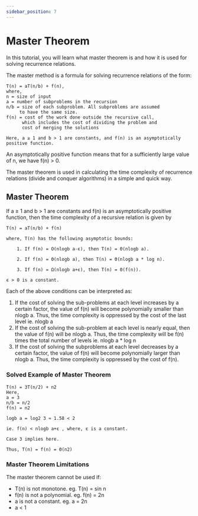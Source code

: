 ```yaml
---
sidebar_position: 7
---
```

# Master Theorem
In this tutorial, you will learn what master theorem is and how it is used for solving recurrence relations.

The master method is a formula for solving recurrence relations of the form:
```
T(n) = aT(n/b) + f(n),
where,
n = size of input
a = number of subproblems in the recursion
n/b = size of each subproblem. All subproblems are assumed 
     to have the same size.
f(n) = cost of the work done outside the recursive call, 
      which includes the cost of dividing the problem and
      cost of merging the solutions

Here, a ≥ 1 and b > 1 are constants, and f(n) is an asymptotically positive function.
```
An asymptotically positive function means that for a sufficiently large value of n, we have f(n) > 0.

The master theorem is used in calculating the time complexity of recurrence relations (divide and conquer algorithms) in a simple and quick way.

## Master Theorem
If a ≥ 1 and b > 1 are constants and f(n) is an asymptotically positive function, then the time complexity of a recursive relation is given by
```
T(n) = aT(n/b) + f(n)

where, T(n) has the following asymptotic bounds:

    1. If f(n) = O(nlogb a-ϵ), then T(n) = Θ(nlogb a).

    2. If f(n) = Θ(nlogb a), then T(n) = Θ(nlogb a * log n).

    3. If f(n) = Ω(nlogb a+ϵ), then T(n) = Θ(f(n)).

ϵ > 0 is a constant.
```

Each of the above conditions can be interpreted as:
1. If the cost of solving the sub-problems at each level increases by a certain factor, the value of f(n) will become polynomially smaller than nlogb a. Thus, the time complexity is oppressed by the cost of the last level ie. nlogb a
2. If the cost of solving the sub-problem at each level is nearly equal, then the value of f(n) will be nlogb a. Thus, the time complexity will be f(n) times the total number of levels ie. nlogb a * log n
3. If the cost of solving the subproblems at each level decreases by a certain factor, the value of f(n) will become polynomially larger than nlogb a. Thus, the time complexity is oppressed by the cost of f(n).

### Solved Example of Master Theorem
```
T(n) = 3T(n/2) + n2
Here,
a = 3
n/b = n/2
f(n) = n2

logb a = log2 3 ≈ 1.58 < 2

ie. f(n) < nlogb a+ϵ , where, ϵ is a constant.

Case 3 implies here.

Thus, T(n) = f(n) = Θ(n2) 
```

### Master Theorem Limitations
The master theorem cannot be used if:
- T(n) is not monotone. eg. T(n) = sin n
- f(n) is not a polynomial. eg. f(n) = 2n
- a is not a constant. eg. a = 2n
- a < 1
  
  